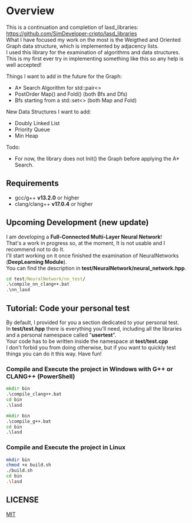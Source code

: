 # Overview

This is a continuation and completion of lasd_libraries: <https://github.com/SimDeveloper-cripto/lasd_libraries> <br />
What I have focused my work on the most is the Weigthed and Oriented Graph data structure, which is implemented by adjacency lists. <br />
I used this library for the examination of algorithms and data structures. <br />
This is my first ever try in implementing something like this so any help is well accepted! <br />

Things I want to add in the future for the Graph:

- A* Search Algorithm for std::pair<>
- PostOrder Map() and Fold() (both Bfs and Dfs)
- Bfs starting from a std::set<> (both Map and Fold)

New Data Structures I want to add:

- Doubly Linked List
- Priority Queue
- Min Heap

Todo:

- For now, the library does not Init() the Graph before applying the A* Search.

## Requirements

- gcc/g++ __v13.2.0__ or higher
- clang/clang++ __v17.0.4__ or higher

## Upcoming Development (new update)

I am developing a __Full-Connected Multi-Layer Neural Network__! <br />
That's a work in progress so, at the moment, It is not usable and I recommend not to do It. <br />
I'll start working on it once finished the examination of NeuralNetworks (__DeepLearning Module__).  <br />
You can find the description in __test/NeuralNetwork/neural_network.hpp__. <br />

```bat
cd test/NeuralNetwork/nn_test/
.\compile_nn_clang++.bat
.\nn_lasd
```

## Tutorial: Code your personal test

By default, I provided for you a section dedicated to your personal test. <br />
In __test/test.hpp__ there is everything you'll need, including all the libraries and a personal namespace called "__usertest__". <br />
Your code has to be written inside the namespace at __test/test.cpp__ <br />
I don't forbid you from doing otherwise, but if you want to quickly test things you can do it this way. Have fun! <br />

### Compile and Execute the project in Windows with G++ or CLANG++ (PowerShell)

```bat
mkdir bin
.\compile_clang++.bat
cd bin
.\lasd
```

```bat
mkdir bin
.\compile_g++.bat
cd bin
.\lasd
```

### Compile and Execute the project in Linux

```bash
mkdir bin
chmod +x build.sh
./build.sh
cd bin
.\lasd
```

## LICENSE

[MIT](https://choosealicense.com/licenses/mit/)
